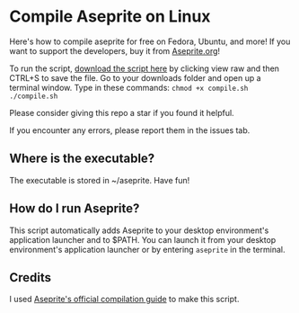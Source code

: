 # Compile Aseprite on Linux
Here's how to compile aseprite for free on Fedora, Ubuntu, and more! If you want to support the developers, buy it from [Aseprite.org](https://aseprite.org)!

To run the script, [download the script here](compile.sh) by clicking view raw and then CTRL+S to save the file.
Go to your downloads folder and open up a terminal window. Type in these commands:
`chmod +x compile.sh`
`./compile.sh`

Please consider giving this repo a star if you found it helpful.

If you encounter any errors, please report them in the issues tab.

## Where is the executable?
The executable is stored in ~/aseprite. Have fun!

## How do I run Aseprite?
This script automatically adds Aseprite to your desktop environment's application launcher and to $PATH.
You can launch it from your desktop environment's application launcher or by entering `aseprite` in the terminal.

## Credits
I used [Aseprite's official compilation guide](https://github.com/aseprite/aseprite/blob/main/INSTALL.md) to make this script.
